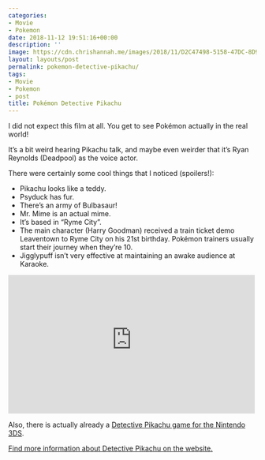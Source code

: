 ```yaml
---
categories:
- Movie
- Pokemon
date: 2018-11-12 19:51:16+00:00
description: ''
image: https://cdn.chrishannah.me/images/2018/11/D2C47498-5158-47DC-8D9F-2269B4ECA77A.jpeg
layout: layouts/post
permalink: pokemon-detective-pikachu/
tags:
- Movie
- Pokemon
- post
title: Pokémon Detective Pikachu
---
```


<p>I did not expect this film at all. You get to see Pokémon actually in the real world!</p>
<p>It’s a bit weird hearing Pikachu talk, and maybe even weirder that it’s Ryan Reynolds (Deadpool) as the voice actor.</p>
<p>There were certainly some cool things that I noticed (spoilers!):</p>
<ul>
<li>Pikachu looks like a teddy.</li>
<li>Psyduck has fur. </li>
<li>There’s an army of Bulbasaur!</li>
<li>Mr. Mime is an actual mime.</li>
<li>It&#8217;s based in “Ryme City”.</li>
<li>The main character (Harry Goodman) received a train ticket demo Leaventown to Ryme City on his 21st birthday. Pokémon trainers usually start their journey when they’re 10. </li>
<li>Jigglypuff isn’t very effective at maintaining an awake audience at Karaoke.</li>
</ul>
<p><iframe width="500" height="281" src="https://www.youtube-nocookie.com/embed/KnQbOZY9W2Q?feature=oembed" frameborder="0" allow="accelerometer; autoplay; encrypted-media; gyroscope; picture-in-picture" allowfullscreen></iframe></p>
<p>Also, there is actually already a <a href="https://detectivepikachu.pokemon.com/en-us/">Detective Pikachu game for the Nintendo 3DS</a>.</p>
<p><a href="http://www.detectivepikachumovie.net/">Find more information about Detective Pikachu on the website.</a></p>